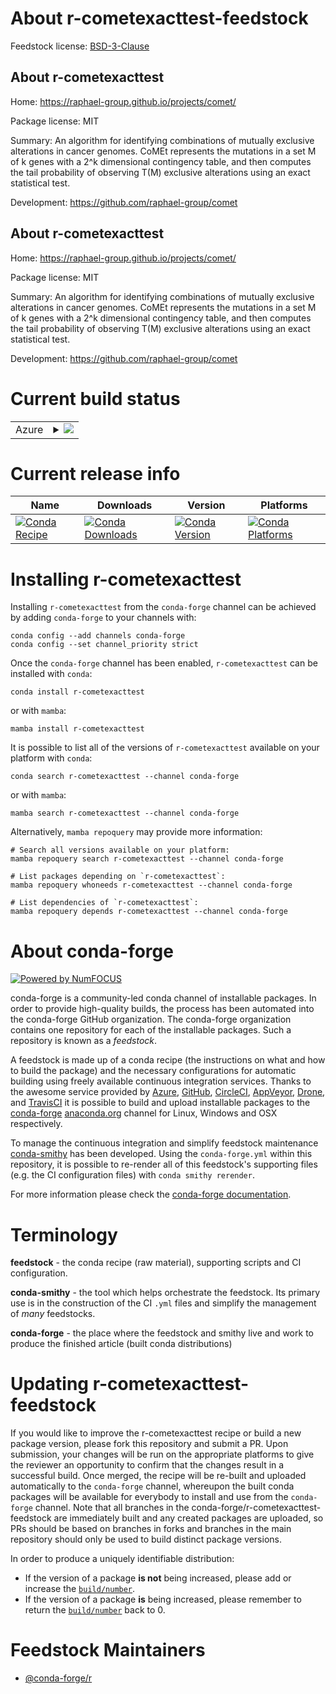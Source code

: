 About r-cometexacttest-feedstock
================================

Feedstock license: [BSD-3-Clause](https://github.com/conda-forge/r-cometexacttest-feedstock/blob/main/LICENSE.txt)


About r-cometexacttest
----------------------

Home: https://raphael-group.github.io/projects/comet/

Package license: MIT

Summary: An algorithm for identifying combinations of mutually exclusive alterations in cancer genomes. CoMEt represents the mutations in a set M of k genes with a 2^k dimensional contingency table, and then computes the tail probability of observing T(M) exclusive alterations using an exact statistical test.

Development: https://github.com/raphael-group/comet

About r-cometexacttest
----------------------

Home: https://raphael-group.github.io/projects/comet/

Package license: MIT

Summary: An algorithm for identifying combinations of mutually exclusive alterations in cancer genomes. CoMEt represents the mutations in a set M of k genes with a 2^k dimensional contingency table, and then computes the tail probability of observing T(M) exclusive alterations using an exact statistical test.

Development: https://github.com/raphael-group/comet

Current build status
====================


<table>
    
  <tr>
    <td>Azure</td>
    <td>
      <details>
        <summary>
          <a href="https://dev.azure.com/conda-forge/feedstock-builds/_build/latest?definitionId=4199&branchName=main">
            <img src="https://dev.azure.com/conda-forge/feedstock-builds/_apis/build/status/r-cometexacttest-feedstock?branchName=main">
          </a>
        </summary>
        <table>
          <thead><tr><th>Variant</th><th>Status</th></tr></thead>
          <tbody><tr>
              <td>linux_64_r_base4.4</td>
              <td>
                <a href="https://dev.azure.com/conda-forge/feedstock-builds/_build/latest?definitionId=4199&branchName=main">
                  <img src="https://dev.azure.com/conda-forge/feedstock-builds/_apis/build/status/r-cometexacttest-feedstock?branchName=main&jobName=linux&configuration=linux%20linux_64_r_base4.4" alt="variant">
                </a>
              </td>
            </tr><tr>
              <td>linux_64_r_base4.5</td>
              <td>
                <a href="https://dev.azure.com/conda-forge/feedstock-builds/_build/latest?definitionId=4199&branchName=main">
                  <img src="https://dev.azure.com/conda-forge/feedstock-builds/_apis/build/status/r-cometexacttest-feedstock?branchName=main&jobName=linux&configuration=linux%20linux_64_r_base4.5" alt="variant">
                </a>
              </td>
            </tr><tr>
              <td>osx_64_r_base4.4</td>
              <td>
                <a href="https://dev.azure.com/conda-forge/feedstock-builds/_build/latest?definitionId=4199&branchName=main">
                  <img src="https://dev.azure.com/conda-forge/feedstock-builds/_apis/build/status/r-cometexacttest-feedstock?branchName=main&jobName=osx&configuration=osx%20osx_64_r_base4.4" alt="variant">
                </a>
              </td>
            </tr><tr>
              <td>osx_64_r_base4.5</td>
              <td>
                <a href="https://dev.azure.com/conda-forge/feedstock-builds/_build/latest?definitionId=4199&branchName=main">
                  <img src="https://dev.azure.com/conda-forge/feedstock-builds/_apis/build/status/r-cometexacttest-feedstock?branchName=main&jobName=osx&configuration=osx%20osx_64_r_base4.5" alt="variant">
                </a>
              </td>
            </tr><tr>
              <td>win_64_r_base4.4</td>
              <td>
                <a href="https://dev.azure.com/conda-forge/feedstock-builds/_build/latest?definitionId=4199&branchName=main">
                  <img src="https://dev.azure.com/conda-forge/feedstock-builds/_apis/build/status/r-cometexacttest-feedstock?branchName=main&jobName=win&configuration=win%20win_64_r_base4.4" alt="variant">
                </a>
              </td>
            </tr><tr>
              <td>win_64_r_base4.5</td>
              <td>
                <a href="https://dev.azure.com/conda-forge/feedstock-builds/_build/latest?definitionId=4199&branchName=main">
                  <img src="https://dev.azure.com/conda-forge/feedstock-builds/_apis/build/status/r-cometexacttest-feedstock?branchName=main&jobName=win&configuration=win%20win_64_r_base4.5" alt="variant">
                </a>
              </td>
            </tr>
          </tbody>
        </table>
      </details>
    </td>
  </tr>
</table>

Current release info
====================

| Name | Downloads | Version | Platforms |
| --- | --- | --- | --- |
| [![Conda Recipe](https://img.shields.io/badge/recipe-r--cometexacttest-green.svg)](https://anaconda.org/conda-forge/r-cometexacttest) | [![Conda Downloads](https://img.shields.io/conda/dn/conda-forge/r-cometexacttest.svg)](https://anaconda.org/conda-forge/r-cometexacttest) | [![Conda Version](https://img.shields.io/conda/vn/conda-forge/r-cometexacttest.svg)](https://anaconda.org/conda-forge/r-cometexacttest) | [![Conda Platforms](https://img.shields.io/conda/pn/conda-forge/r-cometexacttest.svg)](https://anaconda.org/conda-forge/r-cometexacttest) |

Installing r-cometexacttest
===========================

Installing `r-cometexacttest` from the `conda-forge` channel can be achieved by adding `conda-forge` to your channels with:

```
conda config --add channels conda-forge
conda config --set channel_priority strict
```

Once the `conda-forge` channel has been enabled, `r-cometexacttest` can be installed with `conda`:

```
conda install r-cometexacttest
```

or with `mamba`:

```
mamba install r-cometexacttest
```

It is possible to list all of the versions of `r-cometexacttest` available on your platform with `conda`:

```
conda search r-cometexacttest --channel conda-forge
```

or with `mamba`:

```
mamba search r-cometexacttest --channel conda-forge
```

Alternatively, `mamba repoquery` may provide more information:

```
# Search all versions available on your platform:
mamba repoquery search r-cometexacttest --channel conda-forge

# List packages depending on `r-cometexacttest`:
mamba repoquery whoneeds r-cometexacttest --channel conda-forge

# List dependencies of `r-cometexacttest`:
mamba repoquery depends r-cometexacttest --channel conda-forge
```


About conda-forge
=================

[![Powered by
NumFOCUS](https://img.shields.io/badge/powered%20by-NumFOCUS-orange.svg?style=flat&colorA=E1523D&colorB=007D8A)](https://numfocus.org)

conda-forge is a community-led conda channel of installable packages.
In order to provide high-quality builds, the process has been automated into the
conda-forge GitHub organization. The conda-forge organization contains one repository
for each of the installable packages. Such a repository is known as a *feedstock*.

A feedstock is made up of a conda recipe (the instructions on what and how to build
the package) and the necessary configurations for automatic building using freely
available continuous integration services. Thanks to the awesome service provided by
[Azure](https://azure.microsoft.com/en-us/services/devops/), [GitHub](https://github.com/),
[CircleCI](https://circleci.com/), [AppVeyor](https://www.appveyor.com/),
[Drone](https://cloud.drone.io/welcome), and [TravisCI](https://travis-ci.com/)
it is possible to build and upload installable packages to the
[conda-forge](https://anaconda.org/conda-forge) [anaconda.org](https://anaconda.org/)
channel for Linux, Windows and OSX respectively.

To manage the continuous integration and simplify feedstock maintenance
[conda-smithy](https://github.com/conda-forge/conda-smithy) has been developed.
Using the ``conda-forge.yml`` within this repository, it is possible to re-render all of
this feedstock's supporting files (e.g. the CI configuration files) with ``conda smithy rerender``.

For more information please check the [conda-forge documentation](https://conda-forge.org/docs/).

Terminology
===========

**feedstock** - the conda recipe (raw material), supporting scripts and CI configuration.

**conda-smithy** - the tool which helps orchestrate the feedstock.
                   Its primary use is in the construction of the CI ``.yml`` files
                   and simplify the management of *many* feedstocks.

**conda-forge** - the place where the feedstock and smithy live and work to
                  produce the finished article (built conda distributions)


Updating r-cometexacttest-feedstock
===================================

If you would like to improve the r-cometexacttest recipe or build a new
package version, please fork this repository and submit a PR. Upon submission,
your changes will be run on the appropriate platforms to give the reviewer an
opportunity to confirm that the changes result in a successful build. Once
merged, the recipe will be re-built and uploaded automatically to the
`conda-forge` channel, whereupon the built conda packages will be available for
everybody to install and use from the `conda-forge` channel.
Note that all branches in the conda-forge/r-cometexacttest-feedstock are
immediately built and any created packages are uploaded, so PRs should be based
on branches in forks and branches in the main repository should only be used to
build distinct package versions.

In order to produce a uniquely identifiable distribution:
 * If the version of a package **is not** being increased, please add or increase
   the [``build/number``](https://docs.conda.io/projects/conda-build/en/latest/resources/define-metadata.html#build-number-and-string).
 * If the version of a package **is** being increased, please remember to return
   the [``build/number``](https://docs.conda.io/projects/conda-build/en/latest/resources/define-metadata.html#build-number-and-string)
   back to 0.

Feedstock Maintainers
=====================

* [@conda-forge/r](https://github.com/orgs/conda-forge/teams/r/)

